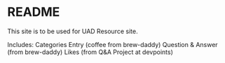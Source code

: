 # README
This site is to be used for UAD Resource site. 

Includes:
Categories
Entry (coffee from brew-daddy)
Question & Answer (from brew-daddy)
Likes (from Q&A Project at devpoints)
